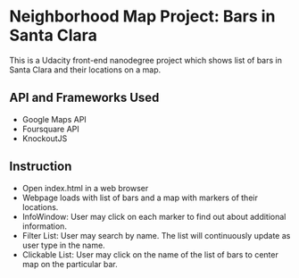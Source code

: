 # Neighborhood Map Project: Bars in Santa Clara

This is a Udacity front-end nanodegree project which shows list of bars in Santa Clara and their locations on a map.

## API and Frameworks Used
* Google Maps API
* Foursquare API
* KnockoutJS

## Instruction
* Open index.html in a web browser
* Webpage loads with list of bars and a map with markers of their locations.
* InfoWindow: User may click on each marker to find out about additional information.
* Filter List: User may search by name. The list will continuously update as user type in the name.
* Clickable List: User may click on the name of the list of bars to center map on the particular bar.
